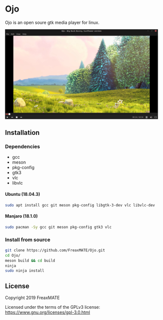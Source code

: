 # Ojo

Ojo is an open soure gtk media player for linux.

![Ojo](/data/OjoScreenshot.png)

## Installation

### Dependencies

 - gcc
 - meson
 - pkg-config
 - gtk3
 - vlc
 - libvlc

#### Ubuntu (18.04.3)
```bash
sudo apt install gcc git meson pkg-config libgtk-3-dev vlc libvlc-dev
```

#### Manjaro (18.1.0)
```bash
sudo pacman -Sy gcc git meson pkg-config gtk3 vlc
```

### Install from source
```bash
git clone https://github.com/FreaxMATE/Ojo.git
cd Ojo/
meson build && cd build
ninja
sudo ninja install
```

## License

Copyright 2019 FreaxMATE

Licensed under the terms of the GPLv3 license: https://www.gnu.org/licenses/gpl-3.0.html


